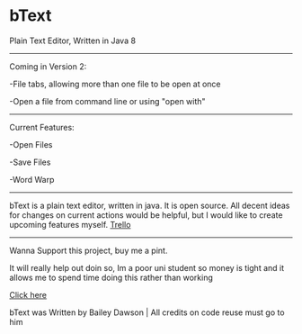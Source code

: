 # bText
Plain Text Editor, Written in Java 8

----
Coming in Version 2:

  -File tabs, allowing more than one file to be open at once
  
  -Open a file from command line or using "open with"
  
----
Current Features:

  -Open Files
  
  -Save Files
  
  -Word Warp
  
----
bText is a plain text editor, written in java. It is open source.
All decent ideas for changes on current actions would be helpful, but I would like to create upcoming features myself.
[Trello](https://trello.com/b/H8AhT1rf/btext "View Trello")

----
Wanna Support this project, buy me a pint.

It will really help out doin so, Im a poor uni student so money is tight and it allows me to spend time doing this rather than working

[Click here](https://www.buymeacoffee.com/dawson270500 "Buy me a Pint")



bText was Written by Bailey Dawson | All credits on code reuse must go to him
